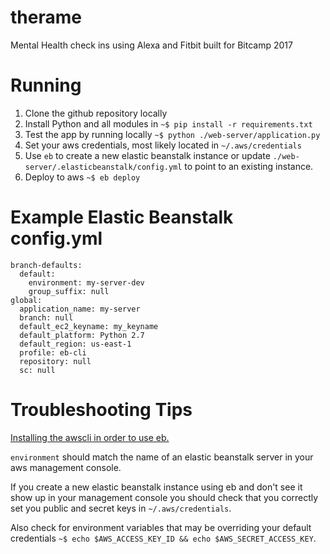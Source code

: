 # therame
Mental Health check ins using Alexa and Fitbit built for Bitcamp 2017

# Running
1. Clone the github repository locally
2. Install Python and all modules in `~$ pip install -r requirements.txt`
3. Test the app by running locally `~$ python ./web-server/application.py`
4. Set your aws credentials, most likely located in `~/.aws/credentials`
5. Use `eb` to create a new elastic beanstalk instance or update `./web-server/.elasticbeanstalk/config.yml` to point to an existing instance.
6. Deploy to aws `~$ eb deploy`

# Example Elastic Beanstalk config.yml
```
branch-defaults:
  default:
    environment: my-server-dev
    group_suffix: null
global:
  application_name: my-server
  branch: null
  default_ec2_keyname: my_keyname
  default_platform: Python 2.7
  default_region: us-east-1
  profile: eb-cli
  repository: null
  sc: null
```

# Troubleshooting Tips
[Installing the awscli in order to use eb.](http://docs.aws.amazon.com/elasticbeanstalk/latest/dg/eb-cli3-install.html)

`environment` should match the name of an elastic beanstalk server in your aws management console.

If you create a new elastic beanstalk instance using eb and don't see it show up in your management console you should check that you correctly set you public and secret keys in `~/.aws/credentials`.

Also check for environment variables that may be overriding your default credentials `~$ echo $AWS_ACCESS_KEY_ID && echo $AWS_SECRET_ACCESS_KEY`.
